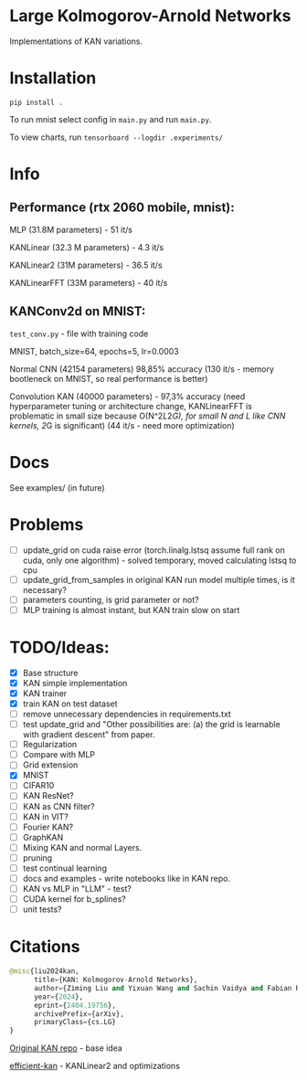 # Large Kolmogorov-Arnold Networks
Implementations of KAN variations.

# Installation

```
pip install .
```

To run mnist select config in `main.py` and run `main.py`.

To view charts, run `tensorboard --logdir .experiments/`

# Info

## Performance (rtx 2060 mobile, mnist):

MLP (31.8M parameters) - 51 it/s 

KANLinear (32.3 M parameters) - 4.3 it/s

KANLinear2 (31M parameters) - 36.5 it/s 

KANLinearFFT (33M parameters) - 40 it/s

## KANConv2d on MNIST:

`test_conv.py` - file with training code

MNIST, batch_size=64, epochs=5, lr=0.0003

Normal CNN (42154 parameters) 98,85% accuracy (130 it/s - memory bootleneck on MNIST, so real performance is better)

Convolution KAN (40000 parameters) - 97,3% accuracy (need hyperparameter tuning or architecture change, KANLinearFFT is problematic in small size because O(N^2*L*2*G), for small N and L like CNN kernels, 2*G is significant) (44 it/s - need more optimization)

# Docs

See examples/ (in future)

# Problems
- [ ] update_grid on cuda raise error (torch.linalg.lstsq assume full rank on cuda, only one algorithm) - solved temporary, moved calculating lstsq to cpu
- [ ] update_grid_from_samples in original KAN run model multiple times, is it necessary? 
- [ ] parameters counting, is grid parameter or not?
- [ ] MLP training is almost instant, but KAN train slow on start

# TODO/Ideas:
- [x] Base structure
- [x] KAN simple implementation
- [x] KAN trainer
- [x] train KAN on test dataset
- [ ] remove unnecessary dependencies in requirements.txt
- [ ] test update_grid and "Other possibilities are: (a) the grid is learnable with gradient descent" from paper. 
- [ ] Regularization
- [ ] Compare with MLP
- [ ] Grid extension
- [x] MNIST
- [ ] CIFAR10
- [ ] KAN ResNet?
- [ ] KAN as CNN filter?
- [ ] KAN in VIT?
- [ ] Fourier KAN?
- [ ] GraphKAN
- [ ] Mixing KAN and normal Layers.
- [ ] pruning
- [ ] test continual learning
- [ ] docs and examples - write notebooks like in KAN repo.
- [ ] KAN vs MLP in "LLM" - test?
- [ ] CUDA kernel for b_splines?
- [ ] unit tests?

# Citations
```python
@misc{liu2024kan,
      title={KAN: Kolmogorov-Arnold Networks}, 
      author={Ziming Liu and Yixuan Wang and Sachin Vaidya and Fabian Ruehle and James Halverson and Marin Soljačić and Thomas Y. Hou and Max Tegmark},
      year={2024},
      eprint={2404.19756},
      archivePrefix={arXiv},
      primaryClass={cs.LG}
}
```
[Original KAN repo](https://github.com/KindXiaoming/pykan) - base idea

[efficient-kan](https://github.com/Blealtan/efficient-kan) - KANLinear2 and optimizations


